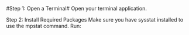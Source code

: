 #Step 1: Open a Terminal#
Open your terminal application.

Step 2: Install Required Packages
Make sure you have sysstat installed to use the mpstat command. Run: